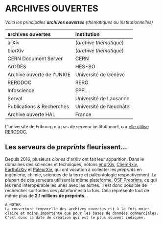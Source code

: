 # ARCHIVES OUVERTES

*Voici les principales **archives ouvertes** (thématiques ou institutionnelles)*   


| archives ouvertes | institution |
| :-- | :-- |
| arXiv | (*archive thématique*) |
| biorXiv | (*archive thématique*) |
| CERN Document Server | CERN |
| ArODES | HES-SO |
| Archive ouverte de l'UNIGE | Université de Genève |
| RERODOC | RERO |
| Infoscience | EPFL |
| Serval | Université de Lausanne |
| Publications & Recherches | Université de Neuchâtel |
| Archive ouverte HAL | France |

L'université de Fribourg n'a pas de serveur institutionnel, car [elle utilise RERODOC](http://www3.unifr.ch/research/fr/open-science/openaccess/oa-unifr/).


## Les serveurs de *preprints* fleurissent...

Depuis 2016, plusieurs *clones* d'arXiv ont fait leur apparition. Dans le domaines des sciences et techniques, notons [engrXiv](https://osf.io/preprints/engrxiv/), [ChemRxiv](http://www.chemrxiv.org/), [EarthArXiv](https://eartharxiv.org/) et [PaleorXiv](https://paleorxiv.org/), qui ont vocation à collecter les *preprints* en ingénierie, chimie, sciences de la terre et paléontologie respectivement. La plupart de ces serveurs utilisent la même plateforme, [OSF Preprints](https://osf.io/preprints/), ce qui les rend interopérable les unes avec les autres. Il est donc possible de rechercher sur toutes ces plateformes à la fois. Cela représente tout de même plus de **2.1 millions de preprints**...

```
À NOTER
La couverture temporelle des archives ouvertes est à la fois moins claire et moins importante que pour les bases de données commerciales. C'est donc la date de création qui est le plus souvent indiquée.
```

